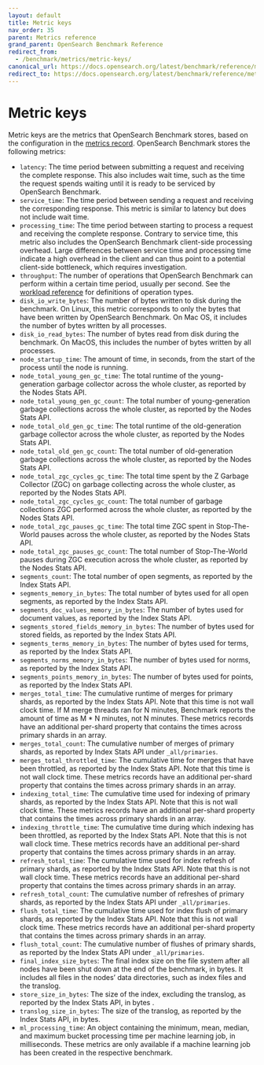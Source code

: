 ```yaml
---
layout: default
title: Metric keys
nav_order: 35
parent: Metrics reference
grand_parent: OpenSearch Benchmark Reference
redirect_from:
  - /benchmark/metrics/metric-keys/
canonical_url: https://docs.opensearch.org/latest/benchmark/reference/metrics/metric-keys/
redirect_to: https://docs.opensearch.org/latest/benchmark/reference/metrics/metric-keys/
---
```


# Metric keys

Metric keys are the metrics that OpenSearch Benchmark stores, based on the configuration in the [metrics record]({{site.url}}{{site.baseurl}}/benchmark/metrics/metric-records/). OpenSearch Benchmark stores the following metrics:


- `latency`: The time period between submitting a request and receiving the complete response. This also includes wait time, such as the time the request spends waiting until it is ready to be serviced by OpenSearch Benchmark.
- `service_time`: The time period between sending a request and receiving the corresponding response. This metric is similar to latency but does not include wait time. 
- `processing_time`: The time period between starting to process a request and receiving the complete response. Contrary to service time, this metric also includes the OpenSearch Benchmark client-side processing overhead. Large differences between service time and processing time indicate a high overhead in the client and can thus point to a potential client-side bottleneck, which requires investigation.
- `throughput`: The number of operations that OpenSearch Benchmark can perform within a certain time period, usually per second. See the [workload reference]({{site.url}}{{site.baseurl}}/benchmark/workloads/index/) for definitions of operation types.
- `disk_io_write_bytes`: The number of bytes written to disk during the benchmark. On Linux, this metric corresponds to only the bytes that have been written by OpenSearch Benchmark. On Mac OS, it includes the number of bytes written by all processes.
- `disk_io_read_bytes`: The number of bytes read from disk during the benchmark. On MacOS, this includes the number of bytes written by all processes.
- `node_startup_time`: The amount of time, in seconds, from the start of the process until the node is running.
- `node_total_young_gen_gc_time`: The total runtime of the young-generation garbage collector across the whole cluster, as reported by the Nodes Stats API.
- `node_total_young_gen_gc_count`: The total number of young-generation garbage collections across the whole cluster, as reported by the Nodes Stats API.
- `node_total_old_gen_gc_time`: The total runtime of the old-generation garbage collector across the whole cluster, as reported by the Nodes Stats API.
- `node_total_old_gen_gc_count`: The total number of old-generation garbage collections across the whole cluster, as reported by the Nodes Stats API.
- `node_total_zgc_cycles_gc_time`: The total time spent by the Z Garbage Collector (ZGC) on garbage collecting across the whole cluster, as reported by the Nodes Stats API.
- `node_total_zgc_cycles_gc_count`: The total number of garbage collections ZGC performed across the whole cluster, as reported by the Nodes Stats API.
- `node_total_zgc_pauses_gc_time`: The total time ZGC spent in Stop-The-World pauses across the whole cluster, as reported by the Nodes Stats API.
- `node_total_zgc_pauses_gc_count`: The total number of Stop-The-World pauses during ZGC execution across the whole cluster, as reported by the Nodes Stats API.
- `segments_count`: The total number of open segments, as reported by the Index Stats API.
- `segments_memory_in_bytes`: The total number of bytes used for all open segments, as reported by the Index Stats API.
- `segments_doc_values_memory_in_bytes`: The number of bytes used for document values, as reported by the Index Stats API.
- `segments_stored_fields_memory_in_bytes`: The number of bytes used for stored fields, as reported by the Index Stats API.
- `segments_terms_memory_in_bytes`: The number of bytes used for terms, as reported by the Index Stats API.
- `segments_norms_memory_in_bytes`: The number of bytes used for norms, as reported by the Index Stats API.
- `segments_points_memory_in_bytes`: The number of bytes used for points, as reported by the Index Stats API.
- `merges_total_time`: The cumulative runtime of merges for primary shards, as reported by the Index Stats API. Note that this time is not wall clock time. If M merge threads ran for N minutes, Benchmark reports the amount of time as M * N minutes, not N minutes. These metrics records have an additional per-shard property that contains the times across primary shards in an array.
- `merges_total_count`: The cumulative number of merges of primary shards, as reported by Index Stats API under `_all/primaries`.
- `merges_total_throttled_time`: The cumulative time for merges that have been throttled, as reported by the Index Stats API. Note that this time is not wall clock time. These metrics records have an additional per-shard property that contains the times across primary shards in an array.
- `indexing_total_time`: The cumulative time used for indexing of primary shards, as reported by the Index Stats API. Note that this is not wall clock time. These metrics records have an additional per-shard property that contains the times across primary shards in an array.
- `indexing_throttle_time`: The cumulative time during which indexing has been throttled, as reported by the Index Stats API. Note that this is not wall clock time. These metrics records have an additional per-shard property that contains the times across primary shards in an array.
- `refresh_total_time`: The cumulative time used for index refresh of primary shards, as reported by the Index Stats API. Note that this is not wall clock time. These metrics records have an additional per-shard property that contains the times across primary shards in an array.
- `refresh_total_count`: The cumulative number of refreshes of primary shards, as reported by the Index Stats API under `_all/primaries`.
- `flush_total_time`: The cumulative time used for index flush of primary shards, as reported by the Index Stats API. Note that this is not wall clock time. These metrics records have an additional per-shard property that contains the times across primary shards in an array.
- `flush_total_count`: The cumulative number of flushes of primary shards, as reported by the Index Stats API under `_all/primaries`.
- `final_index_size_bytes`: The final index size on the file system after all nodes have been shut down at the end of the benchmark, in bytes. It includes all files in the nodes’ data directories, such as index files and the translog.
- `store_size_in_bytes`: The size of the index, excluding the translog, as reported by the Index Stats API, in bytes .
- `translog_size_in_bytes`: The size of the translog, as reported by the Index Stats API, in bytes.
- `ml_processing_time`: An object containing the minimum, mean, median, and maximum bucket processing time per machine learning job, in milliseconds. These metrics are only available if a machine learning job has been created in the respective benchmark.
